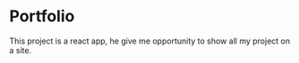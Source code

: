 # Portfolio 

This project is a react app, he give me opportunity to show all my project on a site. 

